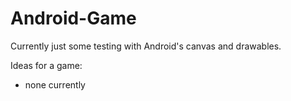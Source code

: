 # Android-Game

Currently just some testing with Android's canvas and drawables.

Ideas for a game:
- none currently
